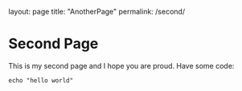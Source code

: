 layout: page
title: "AnotherPage"
permalink: /second/

# Second Page
This is my second page and I hope you are proud. Have some code:
```
echo "hello world"
```
